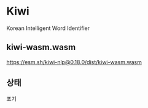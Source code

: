 # Kiwi
Korean Intelligent Word Identifier

## kiwi-wasm.wasm
https://esm.sh/kiwi-nlp@0.18.0/dist/kiwi-wasm.wasm

## 상태

포기